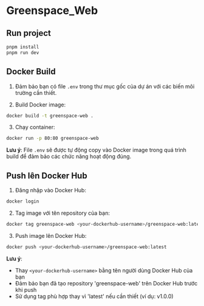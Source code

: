 # Greenspace_Web

## Run project

```bash
pnpm install
pnpm run dev
```

## Docker Build

1. Đảm bảo bạn có file `.env` trong thư mục gốc của dự án với các biến môi trường cần thiết.

2. Build Docker image:
```bash
docker build -t greenspace-web .
```

3. Chạy container:
```bash
docker run -p 80:80 greenspace-web
```

**Lưu ý**: File `.env` sẽ được tự động copy vào Docker image trong quá trình build để đảm bảo các chức năng hoạt động đúng.

## Push lên Docker Hub

1. Đăng nhập vào Docker Hub:
```bash
docker login
```

2. Tag image với tên repository của bạn:
```bash
docker tag greenspace-web <your-dockerhub-username>/greenspace-web:latest
```

3. Push image lên Docker Hub:
```bash
docker push <your-dockerhub-username>/greenspace-web:latest
```

**Lưu ý**: 
- Thay `<your-dockerhub-username>` bằng tên người dùng Docker Hub của bạn
- Đảm bảo bạn đã tạo repository 'greenspace-web' trên Docker Hub trước khi push
- Sử dụng tag phù hợp thay vì 'latest' nếu cần thiết (ví dụ: v1.0.0)



